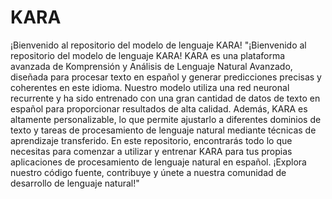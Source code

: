 # KARA
¡Bienvenido al repositorio del modelo de lenguaje KARA!
"¡Bienvenido al repositorio del modelo de lenguaje KARA! KARA es una plataforma avanzada de Komprensión y Análisis de Lenguaje Natural Avanzado, diseñada para procesar texto en español y generar predicciones precisas y coherentes en este idioma. Nuestro modelo utiliza una red neuronal recurrente y ha sido entrenado con una gran cantidad de datos de texto en español para proporcionar resultados de alta calidad. Además, KARA es altamente personalizable, lo que permite ajustarlo a diferentes dominios de texto y tareas de procesamiento de lenguaje natural mediante técnicas de aprendizaje transferido. En este repositorio, encontrarás todo lo que necesitas para comenzar a utilizar y entrenar KARA para tus propias aplicaciones de procesamiento de lenguaje natural en español. ¡Explora nuestro código fuente, contribuye y únete a nuestra comunidad de desarrollo de lenguaje natural!"
